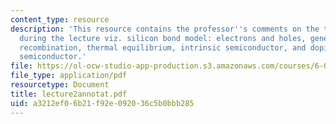 ```yaml
---
content_type: resource
description: 'This resource contains the professor''s comments on the topics covered
  during the lecture viz. silicon bond model: electrons and holes, generation and
  recombination, thermal equilibrium, intrinsic semiconductor, and doping, extrinsic
  semiconductor.'
file: https://ol-ocw-studio-app-production.s3.amazonaws.com/courses/6-012-microelectronic-devices-and-circuits-fall-2005/a3212ef06b21f92e092036c5b0bbb285_lecture2annotat.pdf
file_type: application/pdf
resourcetype: Document
title: lecture2annotat.pdf
uid: a3212ef0-6b21-f92e-0920-36c5b0bbb285
---
```

